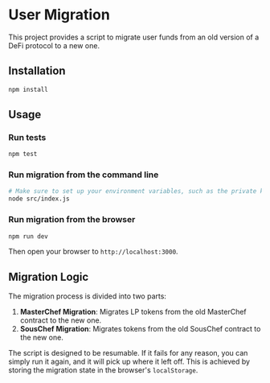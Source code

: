# User Migration

This project provides a script to migrate user funds from an old version of a DeFi protocol to a new one.

## Installation

```bash
npm install
```

## Usage

### Run tests

```bash
npm test
```

### Run migration from the command line

```bash
# Make sure to set up your environment variables, such as the private key of the wallet to use for the migration.
node src/index.js
```

### Run migration from the browser

```bash
npm run dev
```

Then open your browser to `http://localhost:3000`.

## Migration Logic

The migration process is divided into two parts:

1.  **MasterChef Migration**: Migrates LP tokens from the old MasterChef contract to the new one.
2.  **SousChef Migration**: Migrates tokens from the old SousChef contract to the new one.

The script is designed to be resumable. If it fails for any reason, you can simply run it again, and it will pick up where it left off. This is achieved by storing the migration state in the browser's `localStorage`.
